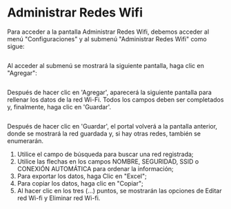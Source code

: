 # Administrar Redes Wifi

Para acceder a la pantalla Administrar Redes Wifi, debemos acceder al menú "Configuraciones" y al submenú "Administrar Redes Wifi" como sigue:

<figure><img src="https://lh7-us.googleusercontent.com/jnM2W4U3XNsOdc_NfiBGy4_YoFgNfoqU0TUCI7LppYJ7wlaoFV00uBPH7TnqVpIyvarQWp96__mUgyfGKr8xL81vf5X34pu1Mchw8aBd21UAstjyZ1pGLdIyHR4LqHJ39rJA_TPZ6QVj" alt=""><figcaption></figcaption></figure>

Al acceder al submenú se mostrará la siguiente pantalla, haga clic en "Agregar":

<figure><img src="https://lh7-us.googleusercontent.com/KRSu6yRf-2pLK-095e5JYXb48FYPiNngcZu0vK0Kojib1Lh6SPPeU3v0WAmgxlv6ukmOnoVfC3-wVA7gH8GiejDcarVngxaXty8sd1825839H5FWIs3-jrGEabhvVcq1h-qzHn-ciHZH" alt=""><figcaption></figcaption></figure>

Después de hacer clic en 'Agregar', aparecerá la siguiente pantalla para rellenar los datos de la red Wi-Fi. Todos los campos deben ser completados y, finalmente, haga clic en 'Guardar'.

<figure><img src="https://lh7-us.googleusercontent.com/jHsLzWfGLxCUuCjF5GEXjXVvyueFP9XjXqnqWiygE-hunkqqMpAD6r73rIR0jMz4d0c-2hNCL1h51l2X8E1ZLyC_Jo_oOQ5OCo029ih5ZxkEagJBWCrPPkgk9O1Wm92WSivd67Q92PQo" alt=""><figcaption></figcaption></figure>

Después de hacer clic en 'Guardar', el portal volverá a la pantalla anterior, donde se mostrará la red guardada y, si hay otras redes, también se enumerarán.

1. Utilice el campo de búsqueda para buscar una red registrada;
2. Utilice las flechas en los campos NOMBRE, SEGURIDAD, SSID o CONEXIÓN AUTOMÁTICA para ordenar la información;
3. Para exportar los datos, haga Clic en "Excel";
4. Para copiar los datos, haga clic en  "Copiar";
5. Al hacer clic en los tres (...) puntos, se mostrarán las opciones de Editar red Wi-fi y Eliminar red Wi-fi.

<figure><img src="https://lh7-us.googleusercontent.com/j5kBFTigFlc7hAaezubdhxn_r-XxdmR0ZcbQOAc9JzZNpB5XNnRNl80dNDEUNhsYYa76V_14dIcOU1FroZ2FrC_qv_gcI3p1V8Qd6tPvuuWWfC4drvwtv-B2wOve-75Xzg6USLAgLlXK" alt=""><figcaption></figcaption></figure>

